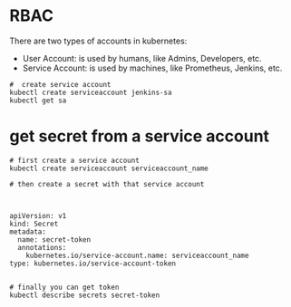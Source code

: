 # RBAC

There are two types of accounts in kubernetes: 
* User Account: is used by humans, like Admins, Developers, etc.
* Service Account: is used by machines, like Prometheus, Jenkins, etc.



```
#  create service account
kubectl create serviceaccount jenkins-sa
kubectl get sa

```
# get secret from a service account

```
# first create a service account
kubectl create serviceaccount serviceaccount_name

# then create a secret with that service account



apiVersion: v1
kind: Secret
metadata:
  name: secret-token
  annotations:
    kubernetes.io/service-account.name: serviceaccount_name
type: kubernetes.io/service-account-token


# finally you can get token 
kubectl describe secrets secret-token
```
